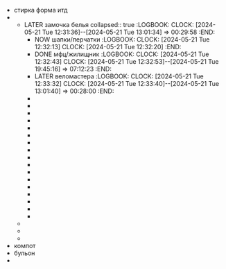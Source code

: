 - стирка форма итд
-
	- LATER замочка белья
	  collapsed:: true
	  :LOGBOOK:
	  CLOCK: [2024-05-21 Tue 12:31:36]--[2024-05-21 Tue 13:01:34] =>  00:29:58
	  :END:
		- NOW шапки/перчатки
		  :LOGBOOK:
		  CLOCK: [2024-05-21 Tue 12:32:13]
		  CLOCK: [2024-05-21 Tue 12:32:20]
		  :END:
		- DONE мфц/жилищник
		  :LOGBOOK:
		  CLOCK: [2024-05-21 Tue 12:32:43]
		  CLOCK: [2024-05-21 Tue 12:32:53]--[2024-05-21 Tue 19:45:16] =>  07:12:23
		  :END:
		- LATER веломастера
		  :LOGBOOK:
		  CLOCK: [2024-05-21 Tue 12:33:32]
		  CLOCK: [2024-05-21 Tue 12:33:40]--[2024-05-21 Tue 13:01:40] =>  00:28:00
		  :END:
		-
		-
		-
		-
		-
		-
		-
		-
		-
		-
		-
		-
		-
		-
		-
		-
		-
	-
	-
	-
- компот
- бульон
-